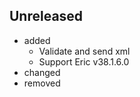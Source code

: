 <!-- markdownlint-disable MD041 -->

## Unreleased

- added
  - Validate and send xml
  - Support Eric v38.1.6.0
- changed
- removed
